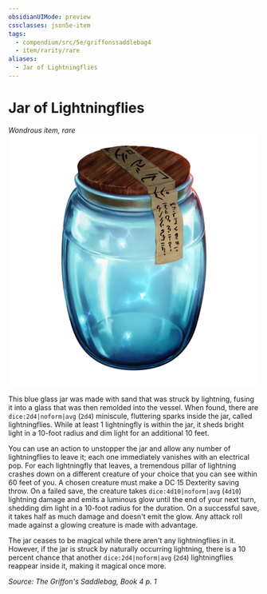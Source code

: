 ```yaml
---
obsidianUIMode: preview
cssclasses: json5e-item
tags:
  - compendium/src/5e/griffonssaddlebag4
  - item/rarity/rare
aliases:
  - Jar of Lightningflies
---
```

# Jar of Lightningflies
*Wondrous item, rare*  
![](https://raw.githubusercontent.com/TheGiddyLimit/homebrew-img/main/img/GriffonsSaddlebag4/Items/Jar-of-Lightningflies.webp#right)  


This blue glass jar was made with sand that was struck by lightning, fusing it into a glass that was then remolded into the vessel. When found, there are `dice:2d4|noform|avg` (`2d4`) miniscule, fluttering sparks inside the jar, called lightningflies. While at least 1 lightningfly is within the jar, it sheds bright light in a 10-foot radius and dim light for an additional 10 feet.

You can use an action to unstopper the jar and allow any number of lightningflies to leave it; each one immediately vanishes with an electrical pop. For each lightningfly that leaves, a tremendous pillar of lightning crashes down on a different creature of your choice that you can see within 60 feet of you. A chosen creature must make a DC 15 Dexterity saving throw. On a failed save, the creature takes `dice:4d10|noform|avg` (`4d10`) lightning damage and emits a luminous glow until the end of your next turn, shedding dim light in a 10-foot radius for the duration. On a successful save, it takes half as much damage and doesn't emit the glow. Any attack roll made against a glowing creature is made with advantage.

The jar ceases to be magical while there aren't any lightningflies in it. However, if the jar is struck by naturally occurring lightning, there is a 10 percent chance that another `dice:2d4|noform|avg` (`2d4`) lightningflies reappear inside it, making it magical once more.

*Source: The Griffon's Saddlebag, Book 4 p. 1*
